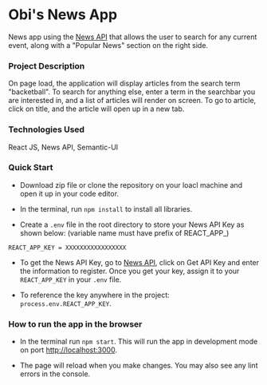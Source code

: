 # Obi's News App

News app using the [News API](https://newsapi.org/) that allows the user to search for any current event, along with a "Popular News" section on the right side.

### Project Description

On page load, the application will display articles from the search term "backetball". To search for anything else, enter a term in the searchbar you are interested in, and a list of articles will render on screen. To go to article, click on title, and the article will open up in a new tab.

### Technologies Used

React JS, News API, Semantic-UI

### Quick Start

- Download zip file or clone the repository on your loacl machine and open it up in your code editor.

- In the terminal, run `npm install` to install all libraries.

- Create a `.env` file in the root directory to store your News API Key as shown below:
(variable name must have prefix of REACT_APP_)

`REACT_APP_KEY = XXXXXXXXXXXXXXXXX`

- To get the News API Key, go to [News API](https://newsapi.org/), click on Get API Key and enter the information to register. Once you get your key, assign it to your `REACT_APP_KEY` in your `.env` file.

- To reference the key anywhere in the project: `process.env.REACT_APP_KEY`.

### How to run the app in the browser

- In the terminal run `npm start`. This will run the app in development mode on port [http://localhost:3000](http://localhost:3000).

- The page will reload when you make changes. You may also see any lint errors in the console.
